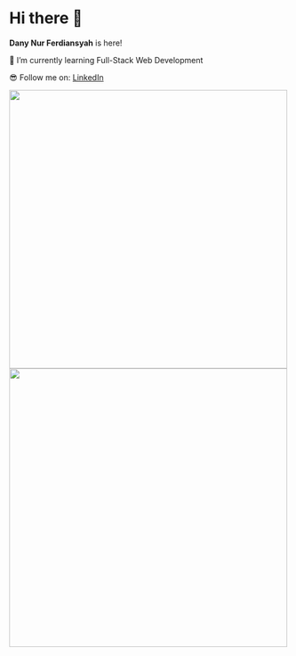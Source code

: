 # Hi there 👋

**Dany Nur Ferdiansyah** is here!

🌱 I’m currently learning Full-Stack Web Development

😎 Follow me on: [LinkedIn](https://www.linkedin.com/in/danynurf)

<a href="https://github.com/danynurf/github-readme-stats">
  <img width=500 align="center" src="https://github-readme-stats.vercel.app/api?username=danynurf&show_icons=true&theme=radical" />
</a>
<a href="https://github.com/danynurf/convoychat">
  <img width=500 align="center" src="https://github-readme-stats.vercel.app/api/top-langs?username=danynurf&layout=compact&langs_count=8&card_width=320&show_icons=true&theme=radical" />
</a>
<!--
**danynurf/danynurf** is a ✨ _special_ ✨ repository because its `README.md` (this file) appears on your GitHub profile.

Here are some ideas to get you started:

- 🔭 I’m currently working on ...
- 🌱 I’m currently learning ...
- 👯 I’m looking to collaborate on ...
- 🤔 I’m looking for help with ...
- 💬 Ask me about ...
- 📫 How to reach me: ...
- 😄 Pronouns: ...
- ⚡ Fun fact: ...
-->
